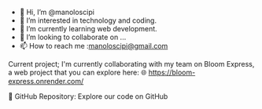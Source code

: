 - 👋 Hi, I’m @manoloscipi
- 👀 I’m interested in technology and coding.
- 🌱 I’m currently learning web development.
- 💞️ I’m looking to collaborate on ...
- 📫 How to reach me :manoloscipi@gmail.com

Current project;
I'm currently collaborating with my team on Bloom Express, a web project that you can explore here: 🌐 https://bloom-express.onrender.com/

🔗 GitHub Repository: Explore our code on GitHub
